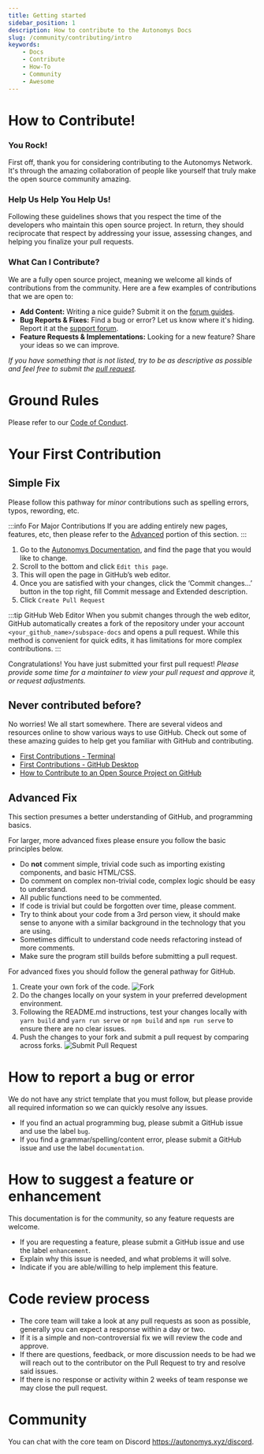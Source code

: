 ```yaml
---
title: Getting started
sidebar_position: 1
description: How to contribute to the Autonomys Docs
slug: /community/contributing/intro
keywords:
    - Docs
    - Contribute
    - How-To
    - Community
    - Awesome
---
```


# How to Contribute!

### You Rock!

First off, thank you for considering contributing to the Autonomys Network. It's through the amazing collaboration of people like yourself that truly make the open source community amazing.

### Help Us Help You Help Us!

Following these guidelines shows that you respect the time of the developers who maintain this open source project. In return, they should reciprocate that respect by addressing your issue, assessing changes, and helping you finalize your pull requests.


### What Can I Contribute?

We are a fully open source project, meaning we welcome all kinds of contributions from the community. Here are a few examples of contributions that we are open to:

- **Add Content:** Writing a nice guide? Submit it on the [forum guides](https://forum.autonomys.xyz/c/guides-and-faqs/13). 
- **Bug Reports & Fixes:** Find a bug or error? Let us know where it's hiding. Report it at the [support forum](https://forum.autonomys.xyz/c/support/5).
- **Feature Requests & Implementations:** Looking for a new feature? Share your ideas so we can improve.

*If you have something that is not listed, try to be as descriptive as possible and feel free to submit the [pull request](https://github.com/autonomys/subspace-docs/pulls).*

# Ground Rules

Please refer to our [Code of Conduct](/participate/contribute/code-of-conduct).

# Your First Contribution

## Simple Fix

Please follow this pathway for *minor* contributions such as spelling errors, typos, rewording, etc. 

:::info For Major Contributions
If you are adding entirely new pages, features, etc, then please refer to the [Advanced](#advanced-fix) portion of this section.
:::

1. Go to the [Autonomys Documentation](https://docs.autonomys.xyz), and find the page that you would like to change.
2. Scroll to the bottom and click `Edit this page`.
3. This will open the page in GitHub’s web editor.
4. Once you are satisfied with your changes, click the ‘Commit changes…’ button in the top right, fill Commit message and Extended description.
5. Click `Create Pull Request`

:::tip GitHub Web Editor
When you submit changes through the web editor, GitHub automatically creates a fork of the repository under your account `<your_github_name>/subspace-docs` and opens a pull request. While this method is convenient for quick edits, it has limitations for more complex contributions.
:::


Congratulations! You have just submitted your first pull request! 
*Please provide some time for a maintainer to view your pull request and approve it, or request adjustments.*

## Never contributed before?

No worries! We all start somewhere. There are several videos and resources online to show various ways to use GitHub.
Check out some of these amazing guides to help get you familiar with GitHub and contributing.
- [First Contributions - Terminal](https://github.com/firstcontributions/first-contributions)
- [First Contributions - GitHub Desktop](https://github.com/firstcontributions/first-contributions/blob/main/docs/gui-tool-tutorials/github-desktop-tutorial.md)
- [How to Contribute to an Open Source Project on GitHub](https://egghead.io/courses/how-to-contribute-to-an-open-source-project-on-github)

## Advanced Fix

This section presumes a better understanding of GitHub, and programming basics.

For larger, more advanced fixes please ensure you follow the basic principles below.
* Do **not** comment simple, trivial code such as importing existing components, and basic HTML/CSS.
* Do comment on complex non-trivial code, complex logic should be easy to understand.
* All public functions need to be commented.
* If code is trivial but could be forgotten over time, please comment.
* Try to think about your code from a 3rd person view, it should make sense to anyone with a similar background in the technology that you are using.
* Sometimes difficult to understand code needs refactoring instead of more comments.
* Make sure the program still builds before submitting a pull request.

For advanced fixes you should follow the general pathway for GitHub.

1. Create your own fork of the code.
![Fork](/img/doc-imgs/Fork_Instructions.png)
2. Do the changes locally on your system in your preferred development environment. 
3. Following the README.md instructions, test your changes locally with `yarn build` and `yarn run serve` or `npm build` and `npm run serve` to ensure there are no clear issues.
4. Push the changes to your fork and submit a pull request by comparing across forks.
![Submit Pull Request](/img/doc-imgs/Submit_Pull.png)

# How to report a bug or error

We do not have any strict template that you must follow, but please provide all required information so we can quickly resolve any issues.

* If you find an actual programming bug, please submit a GitHub issue and use the label `bug`.
* If you find a grammar/spelling/content error, please submit a GitHub issue and use the label `documentation`.

# How to suggest a feature or enhancement

This documentation is for the community, so any feature requests are welcome.
* If you are requesting a feature, please submit a GitHub issue and use the label `enhancement`.
* Explain why this issue is needed, and what problems it will solve.
* Indicate if you are able/willing to help implement this feature.

# Code review process

* The core team will take a look at any pull requests as soon as possible, generally you can expect a response within a day or two.
* If it is a simple and non-controversial fix we will review the code and approve. 
* If there are questions, feedback, or more discussion needs to be had we will reach out to the contributor on the Pull Request to try and resolve said issues.
* If there is no response or activity within 2 weeks of team response we may close the pull request.

# Community

You can chat with the core team on Discord https://autonomys.xyz/discord.
